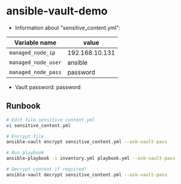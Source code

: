 # ansible-vault-demo
- Information about "sensitive_content.yml":

Variable name | value
--- | --- 
`managed_node_ip` | 192.168.10.131
`managed_node_user` | ansible
`managed_node_pass` | password


- Vault password: password

## Runbook
```bash
# Edit file sensitive_content.yml
vi sensitive_content.yml

# Encrypt file
ansible-vault encrypt sensitive_content.yml --ask-vault-pass

# Run playbook
ansible-playbook -i inventory.yml playbook.yml --ask-vault-pass

# Decrypt content if required!
ansible-vault decrypt sensitive_content.yml --ask-vault-pass
```
